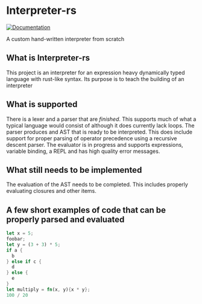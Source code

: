 
# Interpreter-rs

[![Documentation](https://docs.rs/dacx0501/badge.svg)](https://docs.rs/dacx0501)

A custom hand-written interpreter from scratch

## What is Interpreter-rs

This project is an interpreter for an expression heavy dynamically typed language with rust-like syntax. Its purpose is to teach the building of an interpreter

## What is supported

There is a lexer and a parser that are _finished_. This supports much of what a typical language would consist of although it does currently lack loops. The parser produces and AST that is ready to be interpreted. This does include support for proper parsing of operator precedence using a recursive descent parser. The evaluator is in progress and supports expressions, variable binding, a REPL and has high quality error messages.

## What still needs to be implemented

The evaluation of the AST needs to be completed. This includes properly evaluating closures and other items. 

## A few short examples of code that can be properly parsed and evaluated

```rust
let x = 5;
foobar;
let y = (3 + 3) * 5;
if a {
  b
} else if c {
  d
} else {
  e
}
let multiply = fn(x, y){x * y};
100 / 20
```
